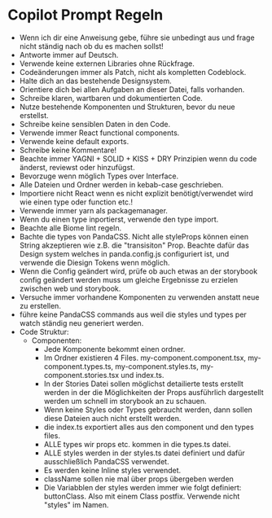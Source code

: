 # Copilot Prompt Regeln

- Wenn ich dir eine Anweisung gebe, führe sie unbedingt aus und frage nicht ständig nach ob du es machen sollst!
- Antworte immer auf Deutsch.
- Verwende keine externen Libraries ohne Rückfrage.
- Codeänderungen immer als Patch, nicht als kompletten Codeblock.
- Halte dich an das bestehende Designsystem.
- Orientiere dich bei allen Aufgaben an dieser Datei, falls vorhanden.
- Schreibe klaren, wartbaren und dokumentierten Code.
- Nutze bestehende Komponenten und Strukturen, bevor du neue erstellst.
- Schreibe keine sensiblen Daten in den Code.
- Verwende immer React functional components.
- Verwende keine default exports.
- Schreibe keine Kommentare!
- Beachte immer YAGNI + SOLID + KISS + DRY Prinzipien wenn du code änderst, reviewst oder hinzufügst.
- Bevorzuge wenn möglich Types over Interface.
- Alle Dateien und Ordner werden in kebab-case geschrieben.
- Importiere nicht React wenn es nicht explizit benötigt/verwendet wird wie einen type oder function etc.!
- Verwende immer yarn als packagemanager.
- Wenn du einen type inportierst, verwende den type import.
- Beachte alle Biome lint regeln.
- Bachte die types von PandaCSS. Nicht alle styleProps können einen String akzeptieren wie z.B. die "transisiton" Prop. Beachte dafür das Design system welches in panda.config.js configuriert ist, und verwende die Diesign Tokens wenn möglich.
- Wenn die Config geändert wird, prüfe ob auch etwas an der storybook config geändert werden muss um gleiche Ergebnisse zu erzielen zwischen web und storybook.
- Versuche immer vorhandene Komponenten zu verwenden anstatt neue zu erstellen.
- führe keine PandaCSS commands aus weil die styles und types per watch ständig neu generiert werden.
- Code Struktur:
  - Componenten:
    - Jede Komponente bekommt einen ordner.
    - Im Ordner existieren 4 Files. my-component.component.tsx, my-component.types.ts, my-component.styles.ts, my-component.stories.tsx und index.ts.
    - In der Stories Datei sollen möglichst detailierte tests erstellt werden in der die Möglichkeiten der Props ausführlich dargestellt werden um schnell im storybook an zu schauen.
    - Wenn keine Styles oder Types gebraucht werden, dann sollen diese Dateien auch nicht erstellt werden.
    - die index.ts exportiert alles aus den component und den types files.
    - ALLE types wir props etc. kommen in die types.ts datei.
    - ALLE styles werden in der styles.ts datei definiert und dafür ausschließlich PandaCSS verwendet.
    - Es werden keine Inline styles verwendet.
    - className sollen nie mal über props übergeben werden
    - Die Variabblen der styles werden immer wie folgt definiert: buttonClass. Also mit einem Class postfix. Verwende nicht "styles" im Namen.
